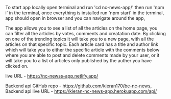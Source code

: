 To start app locally open terminal and run 'cd nc-news-app/'
then run 'npm i' in the terminal,
once everything is installed run 'npm start' in the terminal,
app should open in browser and you can navigate around the app,

The app allows you to see a list of all the articles on the home
page, you can filter all the articles by votes, comments and 
creatation date. By clicking on one of the trending topics it will
take you to a new page, with all the articles on that specific
topic. Each article card has a title and author link which will 
take you to either the specific article with the comments below 
where you are able to post and delete comments made by your user,
or it will take you to a list of articles only published by the 
auther you have clicked on. 

live URL - https://nc-newss-app.netlify.app/

Backend api GitHub repo - https://github.com/kieran170/be-nc-news,
Backend api live URL - https://kieran-nc-news-app.herokuapp.com/api/
